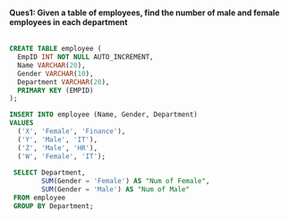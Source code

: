 #### Ques1: Given a table of employees, find the number of male and female employees in each department

```sql

CREATE TABLE employee (
  EmpID INT NOT NULL AUTO_INCREMENT,
  Name VARCHAR(20),
  Gender VARCHAR(10),
  Department VARCHAR(20),
  PRIMARY KEY (EMPID)
);

INSERT INTO employee (Name, Gender, Department)
VALUES
  ('X', 'Female', 'Finance'),
  ('Y', 'Male', 'IT'),
  ('Z', 'Male', 'HR'),
  ('W', 'Female', 'IT');
  
 SELECT Department,
        SUM(Gender = 'Female') AS "Num of Female",
        SUM(Gender = 'Male') AS "Num of Male"
 FROM employee
 GROUP BY Department;
 

```

